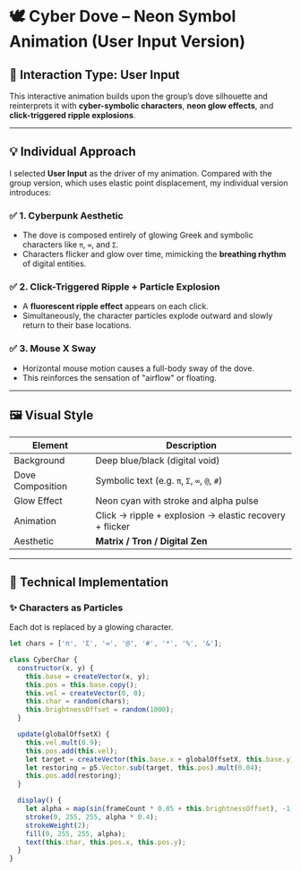 # 🕊️ Cyber Dove – Neon Symbol Animation (User Input Version)

## 🧪 Interaction Type: User Input

This interactive animation builds upon the group’s dove silhouette and reinterprets it with **cyber-symbolic characters**, **neon glow effects**, and **click-triggered ripple explosions**.

---

## 💡 Individual Approach

I selected **User Input** as the driver of my animation. Compared with the group version, which uses elastic point displacement, my individual version introduces:

### ✅ 1. Cyberpunk Aesthetic
- The dove is composed entirely of glowing Greek and symbolic characters like `π`, `∞`, and `Σ`.
- Characters flicker and glow over time, mimicking the **breathing rhythm** of digital entities.

### ✅ 2. Click-Triggered Ripple + Particle Explosion
- A **fluorescent ripple effect** appears on each click.
- Simultaneously, the character particles explode outward and slowly return to their base locations.

### ✅ 3. Mouse X Sway
- Horizontal mouse motion causes a full-body sway of the dove.
- This reinforces the sensation of "airflow" or floating.

---

## 🖼️ Visual Style

| Element           | Description                                                     |
|------------------|-----------------------------------------------------------------|
| Background        | Deep blue/black (digital void)                                 |
| Dove Composition  | Symbolic text (e.g. `π`, `Σ`, `∞`, `@`, `#`)                   |
| Glow Effect       | Neon cyan with stroke and alpha pulse                          |
| Animation         | Click → ripple + explosion → elastic recovery + flicker        |
| Aesthetic         | **Matrix / Tron / Digital Zen**                                |

---

## 📐 Technical Implementation

### ✨ Characters as Particles
Each dot is replaced by a glowing character.

```js
let chars = ['π', 'Σ', '∞', '@', '#', '*', '%', '&'];

class CyberChar {
  constructor(x, y) {
    this.base = createVector(x, y);
    this.pos = this.base.copy();
    this.vel = createVector(0, 0);
    this.char = random(chars);
    this.brightnessOffset = random(1000);
  }

  update(globalOffsetX) {
    this.vel.mult(0.9);
    this.pos.add(this.vel);
    let target = createVector(this.base.x + globalOffsetX, this.base.y);
    let restoring = p5.Vector.sub(target, this.pos).mult(0.04);
    this.pos.add(restoring);
  }

  display() {
    let alpha = map(sin(frameCount * 0.05 + this.brightnessOffset), -1, 1, 100, 255);
    stroke(0, 255, 255, alpha * 0.4);
    strokeWeight(2);
    fill(0, 255, 255, alpha);
    text(this.char, this.pos.x, this.pos.y);
  }
}
